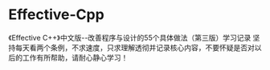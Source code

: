 # Effective-Cpp

《Effective C++》中文版--改善程序与设计的55个具体做法（第三版）学习记录
坚持每天看两个条例，不求速度，只求理解透彻并记录核心内容，不要怀疑是否对以后的工作有所帮助，请耐心静心学习！

